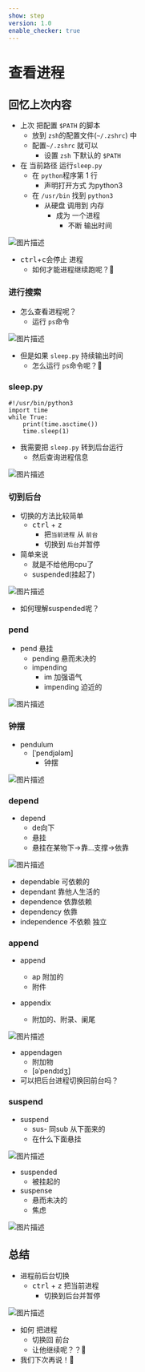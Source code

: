 ```yaml
---
show: step
version: 1.0
enable_checker: true
---
```


# 查看进程

## 回忆上次内容

- 上次 把配置 `$PATH` 的脚本
   - 放到 `zsh`的配置文件(`~/.zshrc`) 中
   - 配置`~/.zshrc` 就可以
		- 设置 `zsh` 下默认的 `$PATH`
- 在 当前路径 运行`sleep.py`
  - 在 `python`程序第 1 行
	- 声明打开方式 为python3
  - 在 `/usr/bin` 找到 `python3`  
	- 从硬盘 调用到 内存
	  - 成为 一个进程
		- 不断 输出时间

![图片描述](https://doc.shiyanlou.com/courses/uid1190679-20221009-1665299270427)

- <kbd>ctrl</kbd>+<kbd>c</kbd>会停止 进程
	- 如何才能进程继续跑呢？🤔


### 进行搜索

- 怎么查看进程呢？
	- 运行 `ps`命令

![图片描述](https://doc.shiyanlou.com/courses/uid1190679-20230126-1674720458570)

- 但是如果 `sleep.py` 持续输出时间
	- 怎么运行 `ps`命令呢？🤔


### sleep.py

```
#!/usr/bin/python3
import time
while True:
	print(time.asctime())
	time.sleep(1)
```

- 我需要把 `sleep.py` 转到后台运行
	- 然后查询进程信息

![图片描述](https://doc.shiyanlou.com/courses/uid1190679-20210221-1613901469592)


### 切到后台

- 切换的方法比较简单
	- <kbd>ctrl</kbd> + <kbd>z</kbd> 
		- 把`当前进程` 从 `前台` 
		- 切换到 `后台`并暂停
- 简单来说 
	- 就是不给他用cpu了
	- suspended(挂起了)

![图片描述](https://doc.shiyanlou.com/courses/uid1190679-20210221-1613901550053)

- 如何理解suspended呢？

### pend

- pend 悬挂
	- pending 悬而未决的
	- impending 
		- im 加强语气
		- impending 迫近的

![图片描述](https://doc.shiyanlou.com/courses/uid1190679-20230413-1681396705344)

### 钟摆

- pendulum
	- [ˈpendjələm]
		- 钟摆

![图片描述](https://doc.shiyanlou.com/courses/uid1190679-20230126-1674721536608)

### depend

- depend
	- de向下
	- 悬挂
	- 悬挂在某物下→靠...支撑→依靠

![图片描述](https://doc.shiyanlou.com/courses/uid1190679-20230126-1674721750590)

- dependable 可依赖的
- dependant 靠他人生活的
- dependence 依靠依赖
- dependency 依靠
- independence 不依赖 独立

### append

- append
	- ap 附加的
	- 附件

- appendix
	- 附加的、附录、阑尾

![图片描述](https://doc.shiyanlou.com/courses/uid1190679-20230126-1674722083226)

- appendagen
	- 附加物
	- [əˈpendɪdʒ] 
- 可以把后台进程切换回前台吗？

### suspend
- suspend
	- sus- 同sub 从下面来的
	- 在什么下面悬挂

![图片描述](https://doc.shiyanlou.com/courses/uid1190679-20230126-1674722245741)

- suspended
	- 被挂起的
- suspense
	- 悬而未决的
	- 焦虑

![图片描述](https://doc.shiyanlou.com/courses/uid1190679-20230126-1674739277939)

## 总结

- 进程前后台切换
	- <kbd>ctrl</kbd> + <kbd>z</kbd> 把当前进程
		- 切换到后台并暂停

![图片描述](https://doc.shiyanlou.com/courses/uid1190679-20230126-1674723236471)

- 如何 把进程
	- 切换回 前台 
	- 让他继续呢？？🤔
- 我们下次再说！👋
